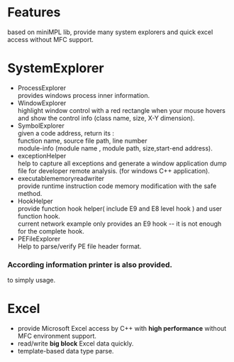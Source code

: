 # Features
based on miniMPL lib,  provide many system explorers and quick excel access without MFC support.

# SystemExplorer
- ProcessExplorer  
  provides windows process inner information.  
- WindowExplorer  
  highlight window control with a red rectangle when your mouse hovers and show the control info (class name, size, X-Y dimension).
- SymbolExplorer  
  given a code address, return its :  
  function name, source file path, line number  
  module-info (module name , module path, size,start-end address).
- exceptionHelper  
  help to capture all exceptions and generate a window application dump file for developer remote analysis. (for windows C++ application).
- executablememoryreadwriter  
  provide runtime instruction code memory modification with the safe method.
- HookHelper  
  provide function hook helper( include E9 and E8 level hook ) and user function hook.  
  current network example only provides an E9 hook  -- it is not enough for the complete hook.  
- PEFileExplorer  
  Help to parse/verify PE file header format.  
### According information printer is also provided.  
  to simply usage.

# Excel
- provide Microsoft Excel access by C++ with **high performance** without MFC environment support.
- read/write **big block** Excel data quickly.
- template-based data type parse.
